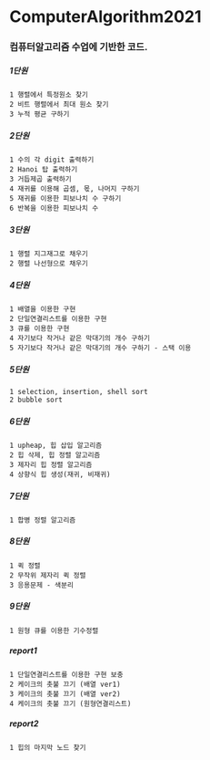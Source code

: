 # ComputerAlgorithm2021

### 컴퓨터알고리즘 수업에 기반한 코드.

##### 1단원
```
1 행렬에서 특정원소 찾기 
2 비트 행렬에서 최대 원소 찾기
3 누적 평균 구하기
```
##### 2단원
```
1 수의 각 digit 출력하기 
2 Hanoi 탑 출력하기
3 거듭제곱 출력하기
4 재귀를 이용해 곱셈, 몫, 나머지 구하기
5 재귀를 이용한 피보나치 수 구하기
6 반복을 이용한 피보나치 수 
```
##### 3단원
```
1 행렬 지그재그로 채우기
2 행렬 나선형으로 채우기
```
##### 4단원
```
1 배열을 이용한 구현
2 단일연결리스트를 이용한 구현
3 큐를 이용한 구현
4 자기보다 작거나 같은 막대기의 개수 구하기
5 자기보다 작거나 같은 막대기의 개수 구하기 - 스택 이용
```

##### 5단원
```
1 selection, insertion, shell sort
2 bubble sort 
```

##### 6단원
```
1 upheap, 힙 삽입 알고리즘
2 힙 삭제, 힙 정렬 알고리즘
3 제자리 힙 정렬 알고리즘
4 상향식 힙 생성(재귀, 비재귀)
```

##### 7단원
```
1 합병 정렬 알고리즘 
```

##### 8단원
```
1 퀵 정렬
2 무작위 제자리 퀵 정렬
3 응용문제 - 색분리
```

##### 9단원
```
1 원형 큐를 이용한 기수정렬
```

##### report1
```
1 단일연결리스트를 이용한 구현 보충
2 케이크의 촛불 끄기 (배열 ver1)
3 케이크의 촛불 끄기 (배열 ver2)
4 케이크의 촛불 끄기 (원형연결리스트)
```

##### report2
```
1 힙의 마지막 노드 찾기
```


